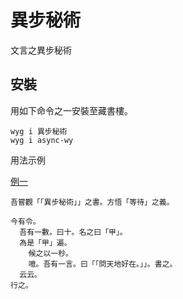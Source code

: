 # 異步秘術

文言之異步秘術

## 安裝

用如下命令之一安裝至藏書樓。

```
wyg i 異步秘術
wyg i async-wy
```

用法示例

[例一](https://code.juejin.cn/pen/7122708158149033997)

```wy
吾嘗觀「「異步秘術」」之書。方悟「等待」之義。

今有令。
  吾有一數。曰十。名之曰「甲」。
  為是「甲」遍。
    候之以一秒。
    噫。吾有一言。曰「「問天地好在。」」。書之。
  云云。
行之。
```
